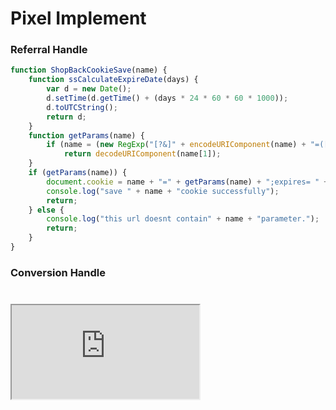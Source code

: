 # Pixel Implement

### Referral Handle


```javascript
function ShopBackCookieSave(name) {
    function ssCalculateExpireDate(days) {
        var d = new Date();
        d.setTime(d.getTime() + (days * 24 * 60 * 60 * 1000));
        d.toUTCString();
        return d;
    }
    function getParams(name) {
        if (name = (new RegExp("[?&]" + encodeURIComponent(name) + "=([^&]*)")).exec(location.search))
            return decodeURIComponent(name[1]);
    }
    if (getParams(name)) {
        document.cookie = name + "=" + getParams(name) + ";expires= " + ssCalculateExpireDate(30) + "; path=/";
        console.log("save " + name + "cookie successfully");
        return;
    } else {
        console.log("this url doesnt contain" + name + "parameter.");
        return;
    }
}
```

### Conversion Handle



###   
</br>
<iframe id="jsemb" src="https://stackblitz.com/edit/js-ye3mfy?embed=1&file=index.html&hidedevtools=0&devtoolsheight=60"></iframe>